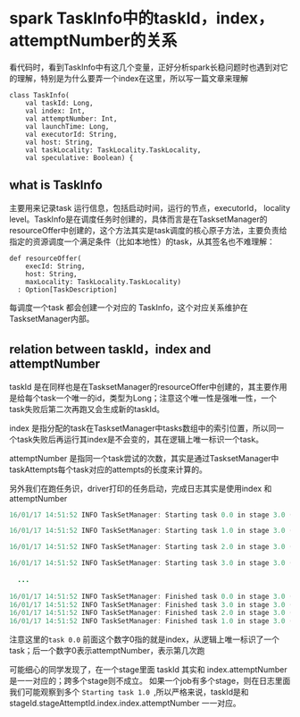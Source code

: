 # spark TaskInfo中的taskId，index，attemptNumber的关系

看代码时，看到TaskInfo中有这几个变量，正好分析spark长稳问题时也遇到对它的理解，特别是为什么要弄一个index在这里，所以写一篇文章来理解

``` 
class TaskInfo(
    val taskId: Long,
    val index: Int,
    val attemptNumber: Int,
    val launchTime: Long,
    val executorId: String,
    val host: String,
    val taskLocality: TaskLocality.TaskLocality,
    val speculative: Boolean) {
```

## what is TaskInfo

主要用来记录task 运行信息，包括启动时间，运行的节点，executorId， locality level。TaskInfo是在调度任务时创建的，具体而言是在TasksetManager的resourceOffer中创建的，这个方法其实是task调度的核心原子方法，主要负责给指定的资源调度一个满足条件（比如本地性）的task，从其签名也不难理解：

``` 
def resourceOffer(
    execId: String,
    host: String,
    maxLocality: TaskLocality.TaskLocality)
  : Option[TaskDescription] 
```

每调度一个task 都会创建一个对应的 TaskInfo，这个对应关系维护在TasksetManager内部。

## relation between taskId，index and attemptNumber

taskId 是在同样也是在TasksetManager的resourceOffer中创建的，其主要作用是给每个task一个唯一的id，类型为Long；注意这个唯一性是强唯一性，一个task失败后第二次再跑又会生成新的taskId。

index 是指分配的task在TasksetManager中tasks数组中的索引位置，所以同一个task失败后再运行其index是不会变的，其在逻辑上唯一标识一个task。

attemptNumber 是指同一个task尝试的次数，其实是通过TasksetManager中taskAttempts每个task对应的attempts的长度来计算的。

另外我们在跑任务识，driver打印的任务启动，完成日志其实是使用index 和 attemptNumber

``` java
16/01/17 14:51:52 INFO TaskSetManager: Starting task 0.0 in stage 3.0 (TID 32, 192.168.1.100, partition 0,PROCESS_LOCAL, 2078 bytes)

16/01/17 14:51:52 INFO TaskSetManager: Starting task 1.0 in stage 3.0 (TID 33, 192.168.1.100, partition 1,PROCESS_LOCAL, 2078 bytes)

16/01/17 14:51:52 INFO TaskSetManager: Starting task 2.0 in stage 3.0 (TID 34, 192.168.1.100, partition 2,PROCESS_LOCAL, 2078 bytes)

16/01/17 14:51:52 INFO TaskSetManager: Starting task 3.0 in stage 3.0 (TID 35, 192.168.1.100, partition 3,PROCESS_LOCAL, 2135 bytes)
  
  ...
  
16/01/17 14:51:52 INFO TaskSetManager: Finished task 0.0 in stage 3.0 (TID 32) in 31 ms on 192.168.1.100 (1/4)
16/01/17 14:51:52 INFO TaskSetManager: Finished task 3.0 in stage 3.0 (TID 35) in 29 ms on 192.168.1.100 (2/4)
16/01/17 14:51:52 INFO TaskSetManager: Finished task 2.0 in stage 3.0 (TID 34) in 31 ms on 192.168.1.100 (3/4)
16/01/17 14:51:52 INFO TaskSetManager: Finished task 1.0 in stage 3.0 (TID 33) in 32 ms on 192.168.1.100 (4/4)

```

注意这里的`task 0.0` 前面这个数字0指的就是index，从逻辑上唯一标识了一个task；后一个数字0表示attemptNumber，表示第几次跑

可能细心的同学发现了，在一个stage里面 taskId 其实和 index.attemptNumber是一一对应的；跨多个stage则不成立。 如果一个job有多个stage，则在日志里面我们可能观察到多个 `Starting task 1.0 `,所以严格来说，taskId是和 stageId.stageAttemptId.index.index.attemptNumber 一一对应。